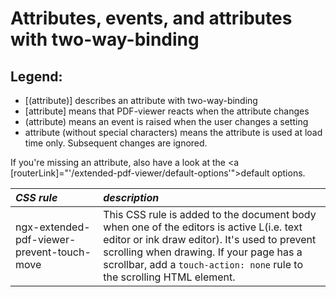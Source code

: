 # Attributes, events, and attributes with two-way-binding

## Legend:

- [(attribute)] describes an attribute with two-way-binding
- [attribute] means that PDF-viewer reacts when the attribute changes
- (attribute) means an event is raised when the user changes a setting
- attribute (without special characters) means the attribute is used at load time only. Subsequent changes are ignored.

If you're missing an attribute, also have a look at the <a [routerLink]="'/extended-pdf-viewer/default-options'">default options</a>.

| _CSS rule_                                 |                                                   _description_                                                    |
| :----------------------------------------- | :------------------------------------------------------------------------------------------------------------------ |
| ngx-extended-pdf-viewer-prevent-touch-move | This CSS rule is added to the document body when one of the editors is active L(i.e. text editor or ink draw editor). It's used to prevent scrolling when drawing. If your page has a scrollbar, add a `touch-action: none` rule to the scrolling HTML element. |
